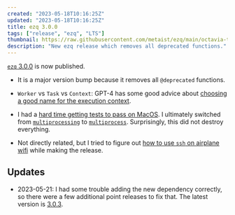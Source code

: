 ```yaml
---
created: "2023-05-18T10:16:25Z"
updated: "2023-05-18T10:16:25Z"
title: ezq 3.0.0
tags: ["release", "ezq", "LTS"]
thumbnail: https://raw.githubusercontent.com/metaist/ezq/main/octavia-the-octopus.png
description: "New ezq release which removes all deprecated functions."
---
```


[`ezq` 3.0.0](https://github.com/metaist/ezq/releases/tag/3.0.0) is now published.

- It is a major version bump because it removes all `@deprecated` functions.

- `Worker` vs `Task` vs `Context`: GPT-4 has some good advice about [choosing a good name for the execution context](https://github.com/metaist/ezq/issues/5#issuecomment-1551971894).

- I had a [hard time getting tests to pass on MacOS](https://github.com/metaist/ezq/issues/9). I ultimately switched from [`multiprocessing`](https://docs.python.org/3/library/multiprocessing.html) to [`multiprocess`](https://github.com/uqfoundation/multiprocess). Surprisingly, this did not destroy everything.

- Not directly related, but I tried to figure out [how to use `ssh` on airplane wifi](/blog/2023/05/ssh-on-airplane-wifi.html) while making the release.

## Updates

- 2023-05-21: I had some trouble adding the new dependency correctly, so there were a few additional point releases to fix that. The latest version is [3.0.3](https://github.com/metaist/ezq/releases/tag/3.0.3).
